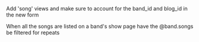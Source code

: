 Add 'song' views and make sure to account for the band_id and blog_id in the new form

When all the songs are listed on a band's show page have the @band.songs be filtered for repeats

